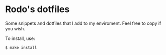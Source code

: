 # Rodo's dotfiles

Some snippets and dotfiles that I add to my enviroment. Feel free to copy if you
wish.

To install, use:
```bash
$ make install
```